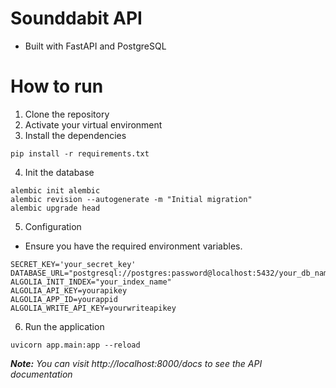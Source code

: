 # Sounddabit API
* Built with FastAPI and PostgreSQL
# How to run
1. Clone the repository
2. Activate your virtual environment
3. Install the dependencies
```
pip install -r requirements.txt
```
4. Init the database
```
alembic init alembic
alembic revision --autogenerate -m "Initial migration"
alembic upgrade head
```
5. Configuration

- Ensure you have the required environment variables.
```
SECRET_KEY='your_secret_key'
DATABASE_URL="postgresql://postgres:password@localhost:5432/your_db_name"
ALGOLIA_INIT_INDEX="your_index_name"    
ALGOLIA_API_KEY=yourapikey
ALGOLIA_APP_ID=yourappid
ALGOLIA_WRITE_API_KEY=yourwriteapikey
```
6. Run the application
```
uvicorn app.main:app --reload
```

***Note:***
*You can visit http://localhost:8000/docs to see the API documentation*

